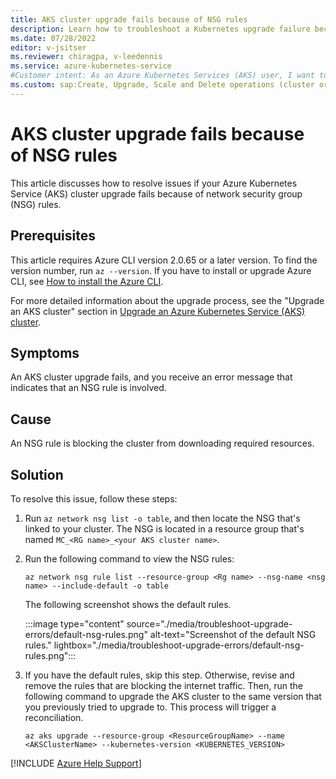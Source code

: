 ```yaml
---
title: AKS cluster upgrade fails because of NSG rules
description: Learn how to troubleshoot a Kubernetes upgrade failure because of network security group (NSG) rules. 
ms.date: 07/28/2022
editor: v-jsitser
ms.reviewer: chiragpa, v-leedennis
ms.service: azure-kubernetes-service
#Customer intent: As an Azure Kubernetes Services (AKS) user, I want to troubleshoot an AKS cluster upgrade that failed because of network security group (NSG) rules so that I can upgrade successfully.
ms.custom: sap:Create, Upgrade, Scale and Delete operations (cluster or nodepool)
---
```


# AKS cluster upgrade fails because of NSG rules

This article discusses how to resolve issues if your Azure Kubernetes Service (AKS) cluster upgrade fails because of network security group (NSG) rules.

## Prerequisites

This article requires Azure CLI version 2.0.65 or a later version. To find the version number, run `az --version`. If you have to install or upgrade Azure CLI, see [How to install the Azure CLI](/cli/azure/install-azure-cli).

For more detailed information about the upgrade process, see the "Upgrade an AKS cluster" section in [Upgrade an Azure Kubernetes Service (AKS) cluster](/azure/aks/upgrade-cluster#upgrade-an-aks-cluster).

## Symptoms

An AKS cluster upgrade fails, and you receive an error message that indicates that an NSG rule is involved.

## Cause

An NSG rule is blocking the cluster from downloading required resources.

## Solution

To resolve this issue, follow these steps:

1. Run `az network nsg list -o table`, and then locate the NSG that's linked to your cluster. The NSG is located in a resource group that's named `MC_<RG name>_<your AKS cluster name>`.

1. Run the following command to view the NSG rules:

    ```azurecli
    az network nsg rule list --resource-group <Rg name> --nsg-name <nsg name> --include-default -o table
    ```

    The following screenshot shows the default rules.

    :::image type="content" source="./media/troubleshoot-upgrade-errors/default-nsg-rules.png" alt-text="Screenshot of the default NSG rules." lightbox="./media/troubleshoot-upgrade-errors/default-nsg-rules.png":::

1. If you have the default rules, skip this step. Otherwise, revise and remove the rules that are blocking the internet traffic. Then, run the following command to upgrade the AKS cluster to the same version that you previously tried to upgrade to. This process will trigger a reconciliation.

    ```azurecli
    az aks upgrade --resource-group <ResourceGroupName> --name <AKSClusterName> --kubernetes-version <KUBERNETES_VERSION>
    ```

[!INCLUDE [Azure Help Support](../../../includes/azure-help-support.md)]
